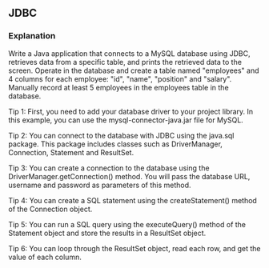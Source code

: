 ## JDBC
### Explanation
Write a Java application that connects to a MySQL database using JDBC, retrieves data from a specific table, and prints the retrieved data to the screen. Operate in the database and create a table named "employees" and 4 columns for each employee: "id", "name", "position" and "salary". Manually record at least 5 employees in the employees table in the database.

Tip 1: First, you need to add your database driver to your project library. In this example, you can use the mysql-connector-java.jar file for MySQL.

Tip 2: You can connect to the database with JDBC using the java.sql package. This package includes classes such as DriverManager, Connection, Statement and ResultSet.

Tip 3: You can create a connection to the database using the DriverManager.getConnection() method. You will pass the database URL, username and password as parameters of this method.

Tip 4: You can create a SQL statement using the createStatement() method of the Connection object.

Tip 5: You can run a SQL query using the executeQuery() method of the Statement object and store the results in a ResultSet object.

Tip 6: You can loop through the ResultSet object, read each row, and get the value of each column.
